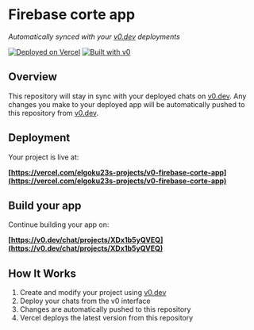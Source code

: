 # Firebase corte app

*Automatically synced with your [v0.dev](https://v0.dev) deployments*

[![Deployed on Vercel](https://img.shields.io/badge/Deployed%20on-Vercel-black?style=for-the-badge&logo=vercel)](https://vercel.com/elgoku23s-projects/v0-firebase-corte-app)
[![Built with v0](https://img.shields.io/badge/Built%20with-v0.dev-black?style=for-the-badge)](https://v0.dev/chat/projects/XDx1b5yQVEQ)

## Overview

This repository will stay in sync with your deployed chats on [v0.dev](https://v0.dev).
Any changes you make to your deployed app will be automatically pushed to this repository from [v0.dev](https://v0.dev).

## Deployment

Your project is live at:

**[https://vercel.com/elgoku23s-projects/v0-firebase-corte-app](https://vercel.com/elgoku23s-projects/v0-firebase-corte-app)**

## Build your app

Continue building your app on:

**[https://v0.dev/chat/projects/XDx1b5yQVEQ](https://v0.dev/chat/projects/XDx1b5yQVEQ)**

## How It Works

1. Create and modify your project using [v0.dev](https://v0.dev)
2. Deploy your chats from the v0 interface
3. Changes are automatically pushed to this repository
4. Vercel deploys the latest version from this repository